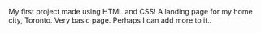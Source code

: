 My first project made using HTML and CSS!
A landing page for my home city, Toronto. Very basic page. Perhaps I can add more to it..
